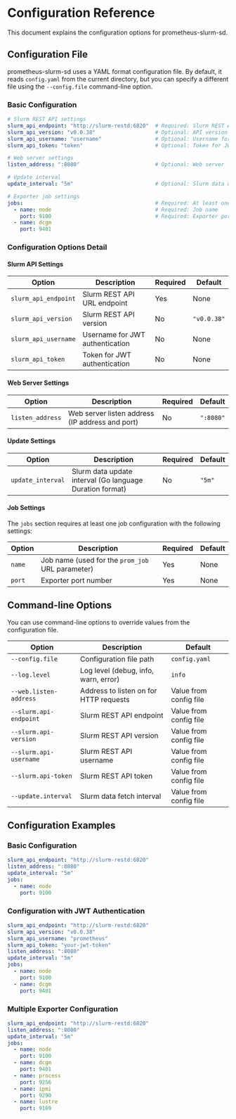 # Configuration Reference

This document explains the configuration options for prometheus-slurm-sd.

## Configuration File

prometheus-slurm-sd uses a YAML format configuration file. By default, it reads `config.yaml` from the current directory, but you can specify a different file using the `--config.file` command-line option.

### Basic Configuration

```yaml
# Slurm REST API settings
slurm_api_endpoint: "http://slurm-restd:6820"  # Required: Slurm REST API endpoint
slurm_api_version: "v0.0.38"                   # Optional: API version (default: "v0.0.38")
slurm_api_username: "username"                 # Optional: Username for JWT authentication
slurm_api_token: "token"                       # Optional: Token for JWT authentication

# Web server settings
listen_address: ":8080"                        # Optional: Web server listen address (default: ":8080")

# Update interval
update_interval: "5m"                          # Optional: Slurm data update interval (default: "5m")

# Exporter job settings
jobs:                                          # Required: At least one job configuration is required
  - name: node                                 # Required: Job name
    port: 9100                                 # Required: Exporter port number
  - name: dcgm
    port: 9401
```

### Configuration Options Detail

#### Slurm API Settings

| Option | Description | Required | Default |
|--------|-------------|----------|---------|
| `slurm_api_endpoint` | Slurm REST API URL endpoint | Yes | None |
| `slurm_api_version` | Slurm REST API version | No | `"v0.0.38"` |
| `slurm_api_username` | Username for JWT authentication | No | None |
| `slurm_api_token` | Token for JWT authentication | No | None |

#### Web Server Settings

| Option | Description | Required | Default |
|--------|-------------|----------|---------|
| `listen_address` | Web server listen address (IP address and port) | No | `":8080"` |

#### Update Settings

| Option | Description | Required | Default |
|--------|-------------|----------|---------|
| `update_interval` | Slurm data update interval (Go language Duration format) | No | `"5m"` |

#### Job Settings

The `jobs` section requires at least one job configuration with the following settings:

| Option | Description | Required | Default |
|--------|-------------|----------|---------|
| `name` | Job name (used for the `prom_job` URL parameter) | Yes | None |
| `port` | Exporter port number | Yes | None |

## Command-line Options

You can use command-line options to override values from the configuration file.

| Option | Description | Default |
|--------|-------------|---------|
| `--config.file` | Configuration file path | `config.yaml` |
| `--log.level` | Log level (debug, info, warn, error) | `info` |
| `--web.listen-address` | Address to listen on for HTTP requests | Value from config file |
| `--slurm.api-endpoint` | Slurm REST API endpoint | Value from config file |
| `--slurm.api-version` | Slurm REST API version | Value from config file |
| `--slurm.api-username` | Slurm REST API username | Value from config file |
| `--slurm.api-token` | Slurm REST API token | Value from config file |
| `--update.interval` | Slurm data fetch interval | Value from config file |

## Configuration Examples

### Basic Configuration

```yaml
slurm_api_endpoint: "http://slurm-restd:6820"
listen_address: ":8080"
update_interval: "5m"
jobs:
  - name: node
    port: 9100
```

### Configuration with JWT Authentication

```yaml
slurm_api_endpoint: "http://slurm-restd:6820"
slurm_api_version: "v0.0.38"
slurm_api_username: "prometheus"
slurm_api_token: "your-jwt-token"
listen_address: ":8080"
update_interval: "5m"
jobs:
  - name: node
    port: 9100
  - name: dcgm
    port: 9401
```

### Multiple Exporter Configuration

```yaml
slurm_api_endpoint: "http://slurm-restd:6820"
listen_address: ":8080"
update_interval: "5m"
jobs:
  - name: node
    port: 9100
  - name: dcgm
    port: 9401
  - name: process
    port: 9256
  - name: ipmi
    port: 9290
  - name: lustre
    port: 9169
```
